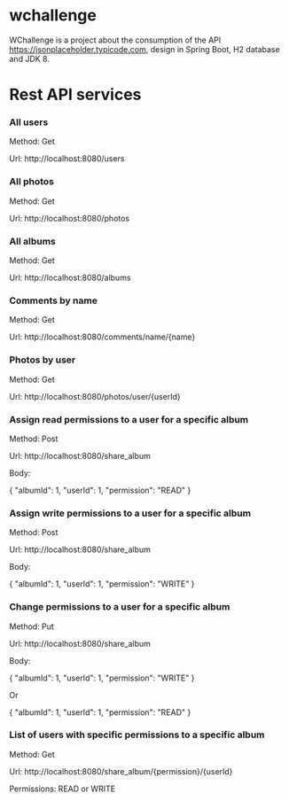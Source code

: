 # wchallenge

WChallenge is a project about the consumption of the API https://jsonplaceholder.typicode.com, design in Spring Boot, H2 database and JDK 8.

# Rest API services

### All users

Method: Get

Url: http://localhost:8080/users

### All photos

Method: Get

Url: http://localhost:8080/photos

### All albums

Method: Get

Url: http://localhost:8080/albums

### Comments by name

Method: Get

Url: http://localhost:8080/comments/name/{name}

### Photos by user

Method: Get

Url: http://localhost:8080/photos/user/{userId}

### Assign read permissions to a user for a specific album

Method: Post

Url: http://localhost:8080/share_album

Body:

{
    "albumId": 1,
    "userId": 1,
    "permission": "READ"
}

### Assign write permissions to a user for a specific album

Method: Post

Url: http://localhost:8080/share_album

Body:

{
    "albumId": 1,
    "userId": 1,
    "permission": "WRITE"
}

### Change permissions to a user for a specific album

Method: Put

Url: http://localhost:8080/share_album

Body:

{
    "albumId": 1,
    "userId": 1,
    "permission": "WRITE"
}

Or

{
    "albumId": 1,
    "userId": 1,
    "permission": "READ"
}

### List of users with specific permissions to a specific album

Method: Get

Url: http://localhost:8080/share_album/{permission}/{userId}

Permissions: READ or WRITE
